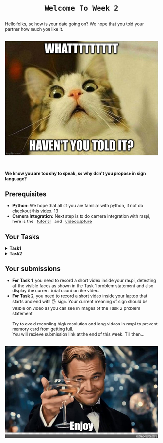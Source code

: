 <h1 align="center"> 
    
    Welcome To Week 2
</h1>
Hello folks, so how is your date going on? We hope that you told your partner how much you like it. 
<br><br>
<p align="center"><img src="media/meme.jpg" alt=""/></p>
<br><br>
<b>We know you are too shy to speak, so why don't you propose in sign language?</b>

## Prerequisites
- **Python:** We hope that all of you are familiar with python, if not do checkout this <a href="https://www.youtube.com/watch?v=rfscVS0vtbw">video</a>.
13
- **Camera Integration:** Next step is to do camera integration with raspi, here is the &nbsp; <a href="https://www.youtube.com/watch?v=VzYGDq0D1mw">tutorial</a> &nbsp; and &nbsp; <a href="https://pyimagesearch.com/2015/03/30/accessing-the-raspberry-pi-camera-with-opencv-and-python/">videocapture</a>

## Your Tasks
<details>
  <summary><b>Task1</b></summary>
  <p>
    <br>
    First part of a proposal is to make a good eye contact with your date. So, this task is to create a face detector for your raspi. 
    <br>
    <p align="center"><img src="media/counter.jpg" alt="" ></p>
    <br>
    <b>NOTE: You don't have to recognise the face, just detect all and count them.</b>
  </p>
 </details>
<details>
  <summary><b>Task2</b></summary>
    <p>
    <br>
Now, for the main part of proposal, all you need to do is to take input from the camera module by showing it hand signs and broadcast on your local server using flask.
The code for the same is given <a href="host.zip">here</a>. But it is for general OpenCV, you may need to modify its <b>video capture</b> part.
<br><br>
Write a python code on your laptop to access this image and decode your message. 
<br><br>
Show three different hand signs and map them to words <b>I</b>, <b>LIKE</b> and <b>YOU</b> , ofcourse in this given order. <br>
Your message will begin with completely stretched hand position (:raised_hand_with_fingers_splayed: sign) and end with it only.

<p>
  <img src="media/1.png" alt="" width="45%"/>
  <img src="media/2.png" alt="" width="45%"/>
</p>

All signs between them will be your message and again its obvious that you cannot use this sign for other purposes.
<br><br>
  </p>
 </details>

## Your submissions
- **For Task 1**, you need to record a short video inside your raspi, detecting all the visible faces as shown in the Task 1 problem statement and also display the current total count on the video.
- **For Task 2**, you need to record a short video inside your laptop that starts and end with :raised_hand_with_fingers_splayed: sign. Your current meaning of sign should be visible on video as you can see in images of the Task 2 problem statement.
<br> <br>
Try to avoid recording high resolution and long videos in raspi to prevent memory card from getting full. <br>
You will recieve submission link at the end of this week. Till then...
<br> <br>
<img src="media/enjoy.jpg" alt=""/>
